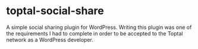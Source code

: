 # toptal-social-share
A simple social sharing plugin for WordPress. Writing this plugin was one of the requirements I had to complete in order to be accepted to the Toptal network as a WordPress developer.

